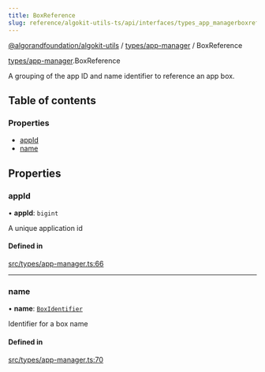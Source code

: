```yaml
---
title: BoxReference
slug: reference/algokit-utils-ts/api/interfaces/types_app_managerboxreference
---
```


[@algorandfoundation/algokit-utils](/reference/algokit-utils-ts/api/overview) / [types/app-manager](/reference/algokit-utils-ts/api/modules/types_app_manager/) / BoxReference

[types/app-manager](/reference/algokit-utils-ts/api/modules/types_app_manager/).BoxReference

A grouping of the app ID and name identifier to reference an app box.

## Table of contents

### Properties

- [appId](#appid)
- [name](#name)

## Properties

### appId

• **appId**: `bigint`

A unique application id

#### Defined in

[src/types/app-manager.ts:66](https://github.com/algorandfoundation/algokit-utils-ts/blob/main/src/types/app-manager.ts#L66)

---

### name

• **name**: [`BoxIdentifier`](/reference/algokit-utils-ts/api/modules/types_app_manager/#boxidentifier)

Identifier for a box name

#### Defined in

[src/types/app-manager.ts:70](https://github.com/algorandfoundation/algokit-utils-ts/blob/main/src/types/app-manager.ts#L70)
